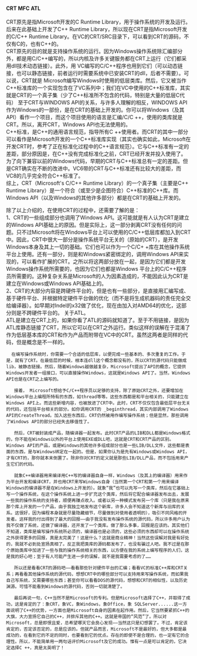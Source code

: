 #### CRT MFC ATL   

CRT原先是指Microsoft开发的C Runtime Library，用于操作系统的开发及运行。后来在此基础上开发了C++ Runtime Library，所以现在CRT是指Microsoft开发的C/C++ Runtime Library。在VC的CRT/SRC目录下，可以看到CRT的源码，不仅有C的，也有C++的。   
CRT原先的目的就是支持操作系统的运行。因为Windows操作系统除汇编部分外，都是用C/C++编写的，所以内核及许多关键服务都在CRT上运行（它们都采用dll技术动态链接）。此外，用 VC编写的C/C++程序也用到它们（可以动态链接，也可以静态链接，前者运行时需要系统中已安装CRT的dll，后者不需要）。可以说，CRT就是 Microsoft编写Windows时使用的低层类库。然后，它又被当作C++标准库的一个实现包含在了VC系列中；我们在VC中使用的C++标准库，其实就是CRT的一个真子集（少了C++标准所不包含的代码，特别是大量的低层C代码）
至于CRT与WINDOWS API的关系，与许多人理解的相反，WINDOWS API作为Windows的一部份，是在CRT的基础上开发的。你可以将Windows（及其API）看作一个项目，而这个项目使用的语言是汇编/C/C ++，使用的类库就是CRT。所以，离开CRT，Windows API也无法使用的。   
C++标准，是C++的通用语言规范，指导所有C ++使用者。而CRT的其中一部分可以看作是Microsoft开发的一个C++标准库实现（其实也确实如此，Microsoft在开发CRT时，参考了正在标准化过程中的C++语言规范）。它与C++标准有一定的差距，部分原因是，在C++没有完成标准化之前，CRT已经开发并投入使用了。为了向下兼容以前的Windows代码，早期的CRT与C++标准总有一定的差距。但是CRT确实在不断的改进中。VC6带的CRT与C++标准还有比较大的差距，而 VC8的几乎完全符合C++标准了。   
综上，CRT（Microsoft's C/C++ Runtime Library）的一个真子集（主要是C++ Runtime Library）是一个符合（或至少是企图符合）C++标准的C++库。而Windows API（以及Windows的其他许多部分）都是在CRT的基础上开发的。   
   
除了以上介绍的，在使用CRT的过程中，还需要了解的是：   
1、CRT的一些组成部分也调用了Windows API。这可能就是有人认为CRT是建立的Windows API基础上的原因。但是实际上，这一部分剥离CRT没有任何的问题。只不过Microsoft将在Windows平台上可以使用的C/C++低层库都加入到CRT中。因此，CRT中很大一部分是操作系统平台无关的（原始的CRT），是开发Windows本身及其上一切的基础。它们也可以作为一个C/C+ +库在其他操作系统平台上使用。还有一部分，则是和Windows紧密绑定的，调用Windows API来实现的，可以看作扩展的CRT。之所以将这两部分放在一起，是因为它们都是开发Windows操作系统所需要的，也因为它们也都是Windows 平台上的C/C++程序员所需要的。这种复杂关系是Microsoft的人为因素造成的，不能因此认为CRT是建立在Windows或Windows API基础上的。   
2、CRT的大部分内容是跨硬件平台的，但是也有一些部分，是直接用汇编写成、基于硬件平台、并根据特定硬件平台做的优化（而不是将生成机器码的责任完全交给编译器）。如早期对Indel的x32做了优化，现在由加入对AMD64的优化，这部分则是不跨硬件平台的。
关于ATL。      
      ATL是建立在CRT上的，如果你看了ATL的源码就知道了。至于不用链接，是因为ATL库静态链接了CRT，所以它可以在CRT之外运行。类似这样的误解在于混淆了作为低层基本库的CRT和作为产品而附带在VC中的CRT。虽然这两者是同样的代码，但是概念是不一样的。
     
      在编写操作系统时，你需要一个合适的低层库，以便完成一些基本的、多次重复的工作。于是，就有了CRT。在最低层的时候，根本连dll这个概念都没有的，所以CRT的源代码只能做成lib，被静态链接。然后，随着Windows越做越复杂，Microsoft提出了API的概念，它提供Windows开发者一组接口，可以直接操作Windows，这就是Windows API了。当然，Windows API也是在CRT之上编写的。

       接着， Microsoft想给予C/C++程序员以足够的支持，除了原始CRT之外，还要增加在Windows平台上编程所特有的东西，如thread等等。这些东西都是和平台相关的，只能建立在Windows API上。而这些新增内容，也被放进了CRT中。此时，CRT不仅仅包含最低层平台无关的代码，还包括平台相关的部分。如你调用CRT的 _beginthread，其实内部调用了Windows API的CreateThread。加入这些东西后，CRT仍然被用作编写操作系统；但是显然，那些调用了Windows API的部分已经失去移值性了。

       然后，CRT被封装成产品，随编译器一起发布。此时CRT产品的LIB和DLL都是Windows格式的，你不能在Windows以外的平台上使用EXE或DLL吧，这就是CRT和CRT产品的区别。Windows API的产品，或是Windows的其他许多组成部分也是一些LIB/DLL文件，这些都是表面的东西，是与Windows绑定在一起的。但是，如果你认为是先有Windows或Windows API，才有CRT的，那你就本末倒置了。除非你对CRT的定义就是那些LIB/DLL产品，而不包括用来产生它们的代码。
     
       就象C++编译器用来编译用C++写的编译器自身一样，Windows（及其上的编译器）用来作为平台开发和编译CRT，并也用CRT来写Windows自身（当然第一个CRT和第一个用来编译Windows的编译器不是在Windows上开发的）。就象“我”也可以先写一个类库，然后在它基础上写一个操作系统，在这个操作系统上进一步扩充这个类库，然后将它配合编译器发布出去，发展一些我的操作系统的支持者，顺便再赚点收入。或者以另一种模式发布另一个库（只是我在原来那个库上开发的一个产品，由于我独立地发布这个新库，许多人会不知道这个新库与旧库的关系。这很好，因为编程本身就是尽量隐藏细节，尽量做到对使用者透明的），吸引不同风格的开发者。这样我的付出得到了最大的回报——由于我没有发布操作系统的源代码，所以许多用户认为我不仅做了系统，还做了编译器，还开发了一个类库。做了那么多事，回报是应该的。其实他们不知道，类库是编写操作系统所必须的，编译器也是必须的，这些必须的东西却可以在操作系统之外获得更多的回报，真是太完美了！这是什么？这就是商业精神！当然这些误解对我是有好处的，我就不必到处宣扬真相了。反正我把类库的源码都发布了，也没有骗过人吧。我不过是在那个原始类库中加进了一些与我的操作系统相关的东西，以方便在我的系统上编写程序的人们，这是我的好心吧；至于有人可能产生进一步的误解，就不是我需要考虑的了……

       所以还是看看CRT的源码吧——看看那些针对硬件平台的汇编；看看VC的标准C++库和CRT关系；再看看其他操作系统的源代码，想想CRT中的哪些部分可以支持用来写操作系统，而如果我自己写系统，又需要哪些东西；甚至你可以看看DOS的源代码，想想和CRT的相似性，以及历史渊源。可惜不能看到Windows的源代码，否则一切就清楚了。

       最后再说一句，C++当然不是Microsoft的专利。但是Microsoft选择了C++，并取得了成功，这是肯定的了：象CRT，象VC，象Windows，象Office，象 SQLServer......这一方面说明了C++的优势，一方面也是Microsoft自身的因素在起作用。然后，它当然要紧抓C++的大旗，大力宣扬它自己的C++，并排斥其他的C++。这就是帝国的“风范”了。所以对Microsoft，总是即恨且爱，总希望哪天它会良心发现——当然这只是幻想罢了。不过，肯定该肯定的，否定该否定的，总是应该的。但就产品而言，Microsoft不是最好的，但大多都是最成功的，在看到它的不足的同时，也要看到它的优点。存在的即使不是合理的，也一定有它的合理性。所以，不能简单用一两句话评价Microsoft及它的成功。惟有一点是可以肯定的，它决定选择C ++，真是太英明了！

